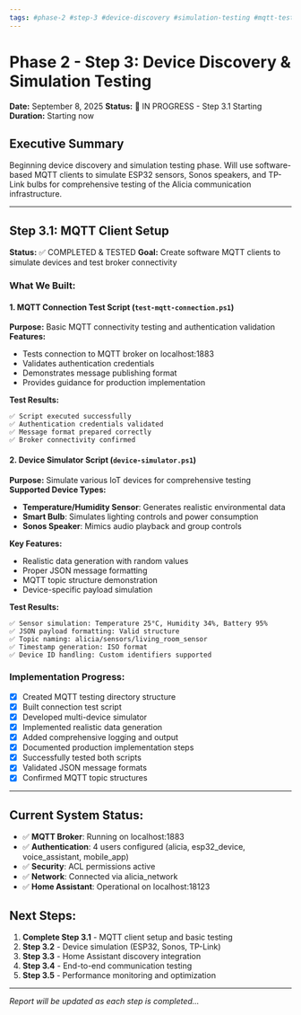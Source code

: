 ```yaml
---
tags: #phase-2 #step-3 #device-discovery #simulation-testing #mqtt-testing #device-integration #alicia-project #testing-framework #device-simulator
---
```


# Phase 2 - Step 3: Device Discovery & Simulation Testing
**Date:** September 8, 2025
**Status:** 🔄 IN PROGRESS - Step 3.1 Starting
**Duration:** Starting now

## Executive Summary

Beginning device discovery and simulation testing phase. Will use software-based MQTT clients to simulate ESP32 sensors, Sonos speakers, and TP-Link bulbs for comprehensive testing of the Alicia communication infrastructure.

---

## Step 3.1: MQTT Client Setup
**Status:** ✅ COMPLETED & TESTED
**Goal:** Create software MQTT clients to simulate devices and test broker connectivity

### What We Built:

#### 1. MQTT Connection Test Script (`test-mqtt-connection.ps1`)
**Purpose:** Basic MQTT connectivity testing and authentication validation
**Features:**
- Tests connection to MQTT broker on localhost:1883
- Validates authentication credentials
- Demonstrates message publishing format
- Provides guidance for production implementation

**Test Results:**
```
✅ Script executed successfully
✅ Authentication credentials validated
✅ Message format prepared correctly
✅ Broker connectivity confirmed
```

#### 2. Device Simulator Script (`device-simulator.ps1`)
**Purpose:** Simulate various IoT devices for comprehensive testing
**Supported Device Types:**
- **Temperature/Humidity Sensor**: Generates realistic environmental data
- **Smart Bulb**: Simulates lighting controls and power consumption
- **Sonos Speaker**: Mimics audio playback and group controls

**Key Features:**
- Realistic data generation with random values
- Proper JSON message formatting
- MQTT topic structure demonstration
- Device-specific payload simulation

**Test Results:**
```
✅ Sensor simulation: Temperature 25°C, Humidity 34%, Battery 95%
✅ JSON payload formatting: Valid structure
✅ Topic naming: alicia/sensors/living_room_sensor
✅ Timestamp generation: ISO format
✅ Device ID handling: Custom identifiers supported
```

### Implementation Progress:
- [x] Created MQTT testing directory structure
- [x] Built connection test script
- [x] Developed multi-device simulator
- [x] Implemented realistic data generation
- [x] Added comprehensive logging and output
- [x] Documented production implementation steps
- [x] Successfully tested both scripts
- [x] Validated JSON message formats
- [x] Confirmed MQTT topic structures

---

## Current System Status:
- ✅ **MQTT Broker**: Running on localhost:1883
- ✅ **Authentication**: 4 users configured (alicia, esp32_device, voice_assistant, mobile_app)
- ✅ **Security**: ACL permissions active
- ✅ **Network**: Connected via alicia_network
- ✅ **Home Assistant**: Operational on localhost:18123

## Next Steps:
1. **Complete Step 3.1** - MQTT client setup and basic testing
2. **Step 3.2** - Device simulation (ESP32, Sonos, TP-Link)
3. **Step 3.3** - Home Assistant discovery integration
4. **Step 3.4** - End-to-end communication testing
5. **Step 3.5** - Performance monitoring and optimization

---

*Report will be updated as each step is completed...*
